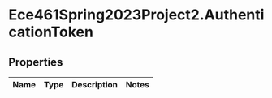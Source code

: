# Ece461Spring2023Project2.AuthenticationToken

## Properties
Name | Type | Description | Notes
------------ | ------------- | ------------- | -------------
